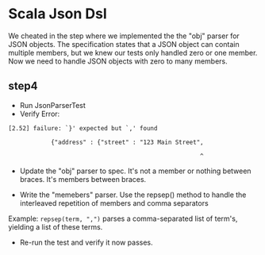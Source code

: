 Scala Json Dsl 
==============

We cheated in the step where we implemented the the "obj" parser for JSON objects.  The specification states that a JSON object
can contain multiple members, but we knew our tests only handled zero or one member.  Now we need to handle JSON objects with
zero to many members.

step4
-----
- Run JsonParserTest
- Verify Error:

```
[2.52] failure: `}' expected but `,' found

    	    {"address" : {"street" : "123 Main Street", 

    	                                              ^
```

- Update the "obj" parser to spec.  It's not a member or nothing between braces.  It's members between braces.

- Write the "memebers" parser.  Use the repsep() method to handle the interleaved repetition of members and comma separators

Example: `repsep(term, ",")` parses a comma-separated list of term's, yielding a list of these terms.

- Re-run the test and verify it now passes.    	                                              